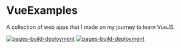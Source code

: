 # VueExamples
A collection of web apps that I made on my journey to learn VueJS.

[![pages-build-deployment](https://github.com/NicholasDawson/VueExamples/actions/workflows/pages/pages-build-deployment/badge.svg?branch=main)](https://github.com/NicholasDawson/VueExamples/actions/workflows/pages/pages-build-deployment)
[![pages-build-deployment](https://github.com/NicholasDawson/VueExamples/actions/workflows/pages/pages-build-deployment/badge.svg?event=deployment_status)](https://github.com/NicholasDawson/VueExamples/actions/workflows/pages/pages-build-deployment)
